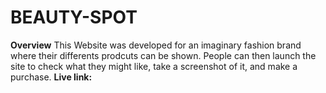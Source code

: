 # BEAUTY-SPOT

**Overview**
  This Website was developed for an imaginary fashion brand where their differents prodcuts can be shown.
  People can then launch the site to check what they might like, take a screenshot of it, and make a 
  purchase.
 **Live link:**
 
